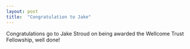 ```yaml
---
layout: post
title:  "Congratulation to Jake"
---
```


Congratulations go to Jake Stroud on being awarded the Wellcome Trust Fellowship, well done!
